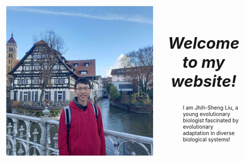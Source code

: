 <style>
h1 {font-weight: bold !important; 
    font-size: 42px !important}
</style>   

<div style="display: flex;">

<img src="/assets/photo1.jpeg" width="600" height="400"/>
<div style="padding-left: 40px; width: 800px">
<div style="height: 1em;"></div>

<div style="height: 50px;">
<h1 style="text-align: center; font-style: italic;">Welcome to my website!</h1>
</div>
<div style="height: 10em;"></div>

<div style="padding-left: 40px;">
I am Jhih-Sheng Liu, a young evolutionary biologist fascinated by evolutionary adaptation in diverse biological systems!








